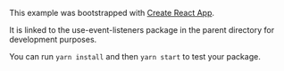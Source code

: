 This example was bootstrapped with [Create React App](https://github.com/facebook/create-react-app).

It is linked to the use-event-listeners package in the parent directory for development purposes.

You can run `yarn install` and then `yarn start` to test your package.
